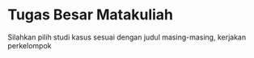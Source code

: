 # Tugas Besar Matakuliah

Silahkan pilih studi kasus sesuai dengan judul masing-masing,
kerjakan perkelompok
